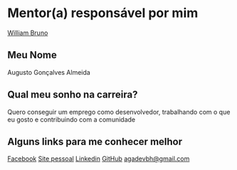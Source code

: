 # Mentor(a) responsável por mim

[William Bruno](/mentores/perfis/william_bruno.md)

## Meu Nome

Augusto Gonçalves Almeida

## Qual meu sonho na carreira?

Quero conseguir um emprego como desenvolvedor, trabalhando com o que eu gosto e contribuindo com a comunidade

## Alguns links para me conhecer melhor

[Facebook](https://www.facebook.com/agadevbh)
[Site pessoal](http://agadev.com.br)
[Linkedin](https://br.linkedin.com/in/agadev)
[GitHub](https://github.com/agadev-bh)
agadevbh@gmail.com
